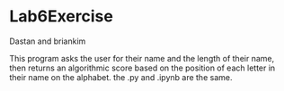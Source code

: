 # Lab6Exercise
Dastan and briankim

This program asks the user for their name and the length of their name, then returns an algorithmic score based on the position of each letter in their name on the alphabet.
the .py and .ipynb are the same.
